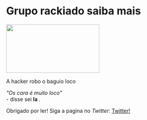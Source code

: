 <html>
   <body>
     <h1>Grupo rackiado saiba mais</h1>
     <img src="https://mimo.app/r/hacker.png" width="250" height="130">
     <p>
       A hacker robo o baguio loco
     </p>
     <p>
       <em>"Os cara é muito loco"</em><br> - disse sei <strong> la </strong>.
     </p>
      <p>Obrigado por ler! Siga a pagina no <em>Twitter</em>: <a href="https://twitter.com/GalaxioPoint">Twitter!</a>
  </body>
 </html>
